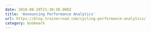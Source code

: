 ```yaml
---
date: 2018-08-29T21:30:50.000Z
title: 'Announcing Performance Analytics'
url: https://blog.trainerroad.com/cycling-performance-analytics/
category: bookmark
---
```

